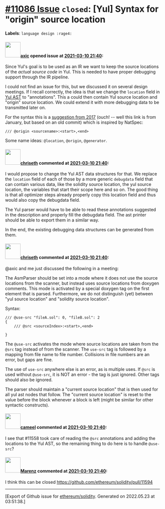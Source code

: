 # [\#11086 Issue](https://github.com/ethereum/solidity/issues/11086) `closed`: [Yul] Syntax for "origin" source location
**Labels**: `language design :rage4:`


#### <img src="https://avatars.githubusercontent.com/u/20340?v=4" width="50">[axic](https://github.com/axic) opened issue at [2021-03-10 21:40](https://github.com/ethereum/solidity/issues/11086):

Since Yul's goal is to be used as an IR we want to keep the source locations of the *actual source code* in Yul. This is needed to have proper debugging support through the IR pipeline.

I could not find an issue for this, but we discussed it on several design meetings. If I recall correctly, the idea is that we change the `location` field in [Yul AST](https://github.com/ethereum/solidity/blob/develop/libyul/AST.h) to "annotations". This a could then contain Yul source location and "origin" source location. We could extend it with more debugging data to be transmitted later on.

For the syntax this is a [suggestion from 2017](https://gitter.im/ethereum/solidity-dev?at=601170c3428d9727dd38ea14) (ouch! -- well this link is from January, but based on an old commit) which is inspired by NatSpec:
```
/// @origin <sourcename>:<start>,<end>
```

Some name ideas: `@location`, `@origin`, `@generator`.

#### <img src="https://avatars.githubusercontent.com/u/9073706?v=4" width="50">[chriseth](https://github.com/chriseth) commented at [2021-03-10 21:40](https://github.com/ethereum/solidity/issues/11086#issuecomment-796175279):

I would propose to change the Yul AST data structures for that. We replace the `location` field of each of those by a more generic `debugdata` field that can contain various data, like the solidity source location, the yul source location, the variables that start their scope here and so on. The good thing is that all optimizer steps already properly copy this location field and thus would also copy the debugdata field.

The Yul parser would have to be able to read these annotations suggested in the description and properly fill the debugdata field. The ast printer should be able to export them in a similar way.

In the end, the existing debugging data structures can be generated from them.

#### <img src="https://avatars.githubusercontent.com/u/9073706?v=4" width="50">[chriseth](https://github.com/chriseth) commented at [2021-03-10 21:40](https://github.com/ethereum/solidity/issues/11086#issuecomment-856789656):

@axic and me just discussed the following in a meeting:

The AsmParser should be set into a mode where it does not use the source locations from the scanner, but instead uses source locations from doxygen comments. This mode is activated by a special doxygen tag on the first element that is parsed. Furthermore, we do not distinguish (yet) between "yul source location" and "solidity source location".

Syntax:

```
/// @use-src "fileA.sol": 0, "fileB.sol": 2
{
    /// @src <sourceIndex>:<start>,<end>

}
```

The `@use-src` activates the mode where source locations are taken from the `@src` tag instead of from the scanner. The `use-src` tag is followed by a mapping from file name to file number. Collisions in file numbers are an error, but gaps are fine.

The use of `use-src` anywhere else is an error, as is multiple uses. If `@src` is used without `@use-src`, it is NOT an error - the tag is just ignored. Other tags should also be ignored.

The parser should maintain a "current source location" that is then used for all yul ast nodes that follow. The "current source location" is reset to the value before the block whenever a block is left (might be similar for other syntactic constructs).

#### <img src="https://avatars.githubusercontent.com/u/137030?v=4" width="50">[cameel](https://github.com/cameel) commented at [2021-03-10 21:40](https://github.com/ethereum/solidity/issues/11086#issuecomment-908258629):

I see that #11558 took care of reading the `@src` annotations and adding the locations to the Yul AST, so the remaining thing to do here is to handle `@use-src`?

#### <img src="https://avatars.githubusercontent.com/u/424752?u=038e104b849efd16f076b671ef6c46af7073bfa7&v=4" width="50">[Marenz](https://github.com/Marenz) commented at [2021-03-10 21:40](https://github.com/ethereum/solidity/issues/11086#issuecomment-908288121):

I think this can be closed https://github.com/ethereum/solidity/pull/11594


-------------------------------------------------------------------------------



[Export of Github issue for [ethereum/solidity](https://github.com/ethereum/solidity). Generated on 2022.05.23 at 03:51:38.]
